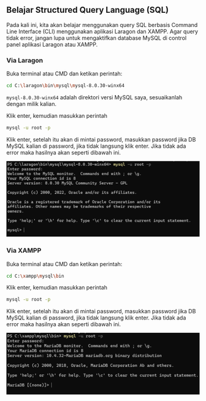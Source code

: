 ## Belajar Structured Query Language (SQL)

Pada kali ini, kita akan belajar menggunakan query SQL berbasis Command Line Interface (CLI) menggunakan aplikasi Laragon dan XAMPP. Agar query tidak error, jangan lupa untuk mengaktifkan database MySQL di control panel aplikasi Laragon atau XAMPP.

### Via Laragon
Buka terminal atau CMD dan ketikan perintah:
```bash
cd C:\laragon\bin\mysql\mysql-8.0.30-winx64
```
```mysql-8.0.30-winx64``` adalah direktori versi MySQL saya, sesuaikanlah dengan milik kalian.

Klik enter, kemudian masukkan perintah
```bash
mysql -u root -p
```
Klik enter, setelah itu akan di mintai password, masukkan password jika DB MySQL kalian di password, jika tidak langsung klik enter. Jika tidak ada error maka hasilnya akan seperti dibawah ini.

<img src="img/laragon_success.png">

### Via XAMPP
Buka terminal atau CMD dan ketikan perintah:
```bash
cd C:\xampp\mysql\bin
```
Klik enter, kemudian masukkan perintah
```bash
mysql -u root -p
```
Klik enter, setelah itu akan di mintai password, masukkan password jika DB MySQL kalian di password, jika tidak langsung klik enter. Jika tidak ada error maka hasilnya akan seperti dibawah ini.

<img src="img/xampp_success.png">

